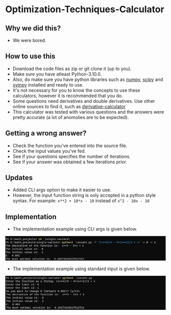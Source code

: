# Optimization-Techniques-Calculator
## Why we did this?
   * We were bored.
## How to use this
   * Download the code files as zip or git clone it (up to you).
   * Make sure you have atleast Python-3.10.0.
   * Also, do make sure you have python libraries such as [numpy](https://numpy.org/), [scipy](https://scipy.org/) and [sympy](https://www.sympy.org/en/index.html) installed and        ready to use.
   * It's not necessary for you to know the concepts to use these calculators, however it is recommended that you do.
   * Some questions need derivatives and double derivatives. Use other online sources to find it, such as [derivative-calculator](https://www.derivative-calculator.net/)
   * This calculator was tested with various questions and the answers were pretty accurate (a lot of anomolies are to be expected).
   
## Getting a wrong answer?
   * Check the function you've entered into the source file.
   * Check the input values you've fed.
   * See if your questions specifies the number of iterations. 
   * See if your answer was obtained a few iterations prior.

## Updates
   * Added CLI args option to make it easier to use.
   * However, the input function string is only accepted in a python style syntax. For example: `x**2 + 10*x - 10` instead of `x^2 - 10x - 10` 
   
## Implementation 
   * The implementation example using CLI args is given below.

   ![implementation1](https://github.com/MinatoNamikaze02/Optimization-Techniques-Calculator/blob/master/single-variate/imp_example1.png)
   * The implementation example using standard input is given below.

   ![implementation2](https://github.com/MinatoNamikaze02/Optimization-Techniques-Calculator/blob/master/single-variate/imp_example2.png)
